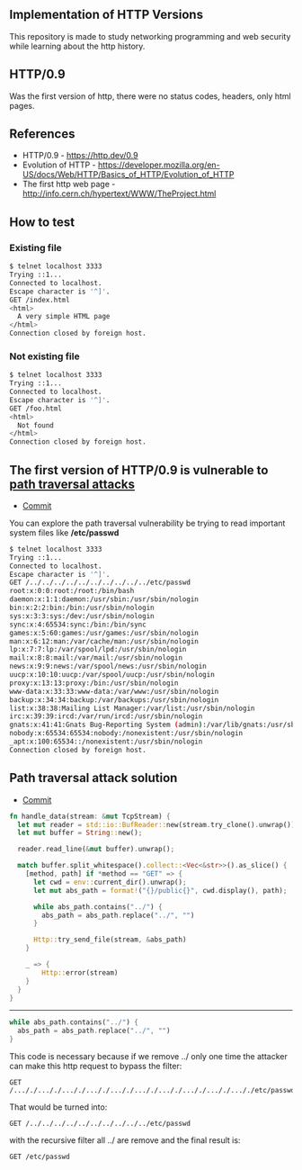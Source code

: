 ## Implementation of HTTP Versions

This repository is made to study networking programming and web security while learning about the http history.

## HTTP/0.9

Was the first version of http, there were no status codes, headers, only html pages.

## References

- HTTP/0.9 - https://http.dev/0.9
- Evolution of HTTP - https://developer.mozilla.org/en-US/docs/Web/HTTP/Basics_of_HTTP/Evolution_of_HTTP
- The first http web page - http://info.cern.ch/hypertext/WWW/TheProject.html

## How to test

### Existing file

```bash
$ telnet localhost 3333
Trying ::1...
Connected to localhost.
Escape character is '^]'.
GET /index.html
<html>
  A very simple HTML page
</html>
Connection closed by foreign host.
```

### Not existing file

```bash
$ telnet localhost 3333
Trying ::1...
Connected to localhost.
Escape character is '^]'.
GET /foo.html
<html>
  Not found
</html>
Connection closed by foreign host.
```

## The first version of HTTP/0.9 is vulnerable to [path traversal attacks](https://owasp.org/www-community/attacks/Path_Traversal)

- [Commit](https://github.com/thiago-figueredo/http-history/commit/106e0ef31704ee02647ed729b314b747e022d076)

You can explore the path traversal vulnerability be trying to read important system files like **/etc/passwd**

```bash
$ telnet localhost 3333
Trying ::1...
Connected to localhost.
Escape character is '^]'.
GET /../../../../../../../../../../etc/passwd
root:x:0:0:root:/root:/bin/bash
daemon:x:1:1:daemon:/usr/sbin:/usr/sbin/nologin
bin:x:2:2:bin:/bin:/usr/sbin/nologin
sys:x:3:3:sys:/dev:/usr/sbin/nologin
sync:x:4:65534:sync:/bin:/bin/sync
games:x:5:60:games:/usr/games:/usr/sbin/nologin
man:x:6:12:man:/var/cache/man:/usr/sbin/nologin
lp:x:7:7:lp:/var/spool/lpd:/usr/sbin/nologin
mail:x:8:8:mail:/var/mail:/usr/sbin/nologin
news:x:9:9:news:/var/spool/news:/usr/sbin/nologin
uucp:x:10:10:uucp:/var/spool/uucp:/usr/sbin/nologin
proxy:x:13:13:proxy:/bin:/usr/sbin/nologin
www-data:x:33:33:www-data:/var/www:/usr/sbin/nologin
backup:x:34:34:backup:/var/backups:/usr/sbin/nologin
list:x:38:38:Mailing List Manager:/var/list:/usr/sbin/nologin
irc:x:39:39:ircd:/var/run/ircd:/usr/sbin/nologin
gnats:x:41:41:Gnats Bug-Reporting System (admin):/var/lib/gnats:/usr/sbin/nologin
nobody:x:65534:65534:nobody:/nonexistent:/usr/sbin/nologin
_apt:x:100:65534::/nonexistent:/usr/sbin/nologin
Connection closed by foreign host.
```

## Path traversal attack solution

- [Commit](https://github.com/thiago-figueredo/http-history/commit/a8931d264c1954a4845037e06fbb62d4cfe043db)

```rust
fn handle_data(stream: &mut TcpStream) {
  let mut reader = std::io::BufReader::new(stream.try_clone().unwrap());
  let mut buffer = String::new();

  reader.read_line(&mut buffer).unwrap();

  match buffer.split_whitespace().collect::<Vec<&str>>().as_slice() {
    [method, path] if *method == "GET" => {
      let cwd = env::current_dir().unwrap();
      let mut abs_path = format!("{}/public{}", cwd.display(), path);

      while abs_path.contains("../") {
        abs_path = abs_path.replace("../", "")
      }

      Http::try_send_file(stream, &abs_path)
    }

    _ => {
        Http::error(stream)
    }
  }
}

```

---

```rust
while abs_path.contains("../") {
  abs_path = abs_path.replace("../", "")
}
```

This code is necessary because if we remove ../ only one time the attacker can make this http request to bypass the filter:

```
GET /..././..././..././..././..././..././..././..././..././..././etc/passwd
```

That would be turned into:

```
GET /../../../../../../../../../../etc/passwd
```

with the recursive filter all ../ are remove and the final result is:

```
GET /etc/passwd
```
